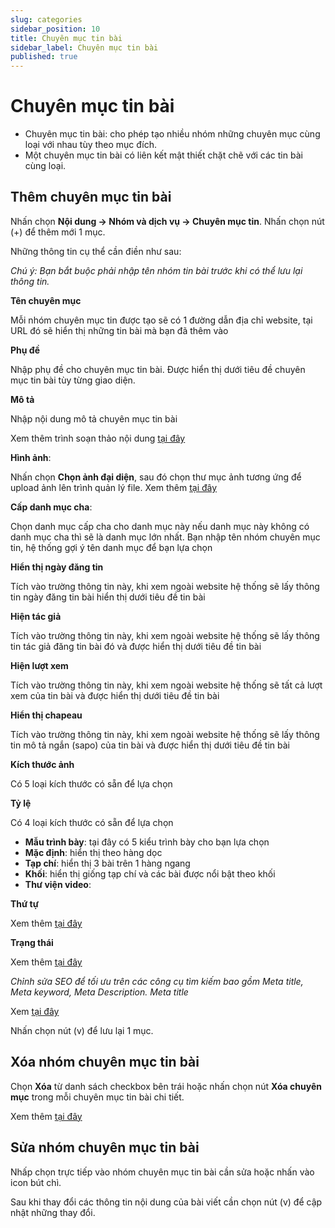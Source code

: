 ```yaml
---
slug: categories
sidebar_position: 10
title: Chuyên mục tin bài
sidebar_label: Chuyên mục tin bài
published: true
---
```

# Chuyên mục tin bài

- Chuyên mục tin bài: cho phép tạo nhiều nhóm những chuyên mục cùng loại với nhau tùy theo mục đích.
- Một chuyên mục tin bài có liên kết mật thiết chặt chẽ với các tin bài cùng loại.

## Thêm chuyên mục tin bài

Nhấn chọn **Nội dung -> Nhóm và dịch vụ -> Chuyên mục tin**. Nhấn chọn nút (+) để thêm mới 1 mục.

Những thông tin cụ thể cần điền như sau:

*Chú ý: Bạn bắt buộc phải nhập tên nhóm tin bài trước khi có thể lưu lại thông tin.*

**Tên chuyên mục**

Mỗi nhóm chuyên mục tin được tạo sẽ có 1 đường dẫn địa chỉ website, tại URL đó sẽ hiển thị những tin bài mà bạn đã thêm vào

**Phụ đề**

Nhập phụ đề cho chuyên mục tin bài. Được hiển thị dưới tiêu đề chuyên mục tin bài tùy từng giao diện.

**Mô tả**

Nhập nội dung mô tả chuyên mục tin bài

Xem thêm trình soạn thảo nội dung [tại đây](https://mkmate.osd.vn/docs/common/tinymce)

**Hình ảnh**:

Nhấn chọn **Chọn ảnh đại diện**, sau đó chọn thư mục ảnh tương ứng để upload ảnh lên trình quản lý file. Xem thêm [tại đây](https://mkmate.osd.vn/docs/common/finder#nh%E1%BB%AFng-t%C3%ADnh-n%C4%83ng-c%C6%A1-b%E1%BA%A3n)

**Cấp danh mục cha**:

Chọn danh mục cấp cha cho danh mục này nếu danh mục này không có danh mục cha thì sẽ là danh mục lớn nhất. Bạn nhập tên nhóm chuyên mục tin, hệ thống gợi ý tên danh mục để bạn lựa chọn

**Hiển thị ngày đăng tin**

Tích vào trường thông tin này, khi xem ngoài website hệ thống sẽ lấy thông tin ngày đăng tin bài hiển thị dưới tiêu đề tin bài

**Hiện tác giả**

Tích vào trường thông tin này, khi xem ngoài website hệ thống sẽ lấy thông tin tác giả đăng tin bài đó và được hiển thị dưới tiêu đề tin bài

**Hiện lượt xem**

Tích vào trường thông tin này, khi xem ngoài website hệ thống sẽ tất cả lượt xem của tin bài và được hiển thị dưới tiêu đề tin bài

**Hiển thị chapeau**

Tích vào trường thông tin này, khi xem ngoài website hệ thống sẽ lấy thông tin mô tả ngắn (sapo) của tin bài và được hiển thị dưới tiêu đề tin bài

**Kích thước ảnh**

Có 5 loại kích thước có sẵn để lựa chọn

**Tỷ lệ**

Có 4 loại kích thước có sẵn để lựa chọn

- **Mẫu trình bày**: tại đây có 5 kiểu trình bày cho bạn lựa chọn
- **Mặc định**: hiển thị theo hàng dọc
- **Tạp chí**: hiển thị 3 bài trên 1 hàng ngang
- **Khối**: hiển thị giống tạp chí và các bài được nổi bật theo khối
- **Thư viện video**:

**Thứ tự**

Xem thêm [tại đây](https://mkmate.osd.vn/docs/common/logic/#th%E1%BB%A9-t%E1%BB%B1-s%E1%BA%AFp-x%E1%BA%BFp-l%C3%A0-s%E1%BB%91-ch%E1%BB%89-%C4%91%E1%BB%8Bnh)

**Trạng thái**

Xem thêm [tại đây](https://mkmate.osd.vn/docs/common/logic/#tr%E1%BA%A1ng-th%C3%A1i)

*Chỉnh sửa SEO để tối ưu trên các công cụ tìm kiếm bao gồm Meta title, Meta keyword, Meta Description.
Meta title*

Xem [tại đây](https://mkmate.osd.vn/docs/seo/serp)

Nhấn chọn nút (v) để lưu lại 1 mục.

## Xóa nhóm chuyên mục tin bài

Chọn **Xóa** từ danh sách checkbox bên trái hoặc nhấn chọn nút **Xóa chuyên mục** trong mỗi chuyên mục tin bài chi tiết.

Xem thêm [tại đây](https://mkmate.osd.vn/docs/common/logic#x%C3%B3a-c%C3%A1c-m%E1%BB%A5c-c%C3%A1c-th%C3%A0nh-ph%E1%BA%A7n-th%C3%B4ng-tin)

## Sửa nhóm chuyên mục tin bài

Nhấp chọn trực tiếp vào nhóm chuyên mục tin bài cần sửa hoặc nhấn vào icon bút chì.

Sau khi thay đổi các thông tin nội dung của bài viết cần chọn nút (v) để cập nhật những thay đổi.
